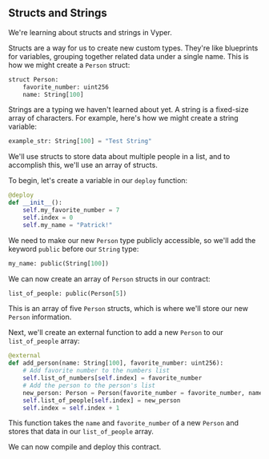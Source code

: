 ## Structs and Strings

We're learning about structs and strings in Vyper.

Structs are a way for us to create new custom types. They're like blueprints for variables, grouping together related data under a single name. This is how we might create a `Person` struct:

```python
struct Person:
    favorite_number: uint256
    name: String[100]
```

Strings are a typing we haven't learned about yet. A string is a fixed-size array of characters. For example, here's how we might create a string variable:

```python
example_str: String[100] = "Test String"
```

We'll use structs to store data about multiple people in a list, and to accomplish this, we'll use an array of structs. 

To begin, let's create a variable in our `deploy` function:

```python
@deploy
def __init__():
    self.my_favorite_number = 7
    self.index = 0
    self.my_name = "Patrick!"
```

We need to make our new `Person` type publicly accessible, so we'll add the keyword `public` before our `String` type:

```python
my_name: public(String[100])
```

We can now create an array of `Person` structs in our contract:

```python
list_of_people: public(Person[5])
```

This is an array of five `Person` structs, which is where we'll store our new `Person` information. 

Next, we'll create an external function to add a new `Person` to our `list_of_people` array:

```python
@external
def add_person(name: String[100], favorite_number: uint256):
    # Add favorite number to the numbers list
    self.list_of_numbers[self.index] = favorite_number
    # Add the person to the person's list
    new_person: Person = Person(favorite_number = favorite_number, name = name)
    self.list_of_people[self.index] = new_person
    self.index = self.index + 1
```

This function takes the `name` and `favorite_number` of a new `Person` and stores that data in our `list_of_people` array. 

We can now compile and deploy this contract. 
